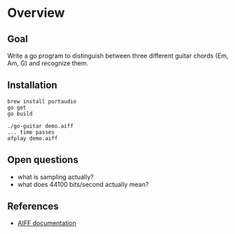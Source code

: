 # Overview

## Goal

Write a go program to distinguish between three different guitar chords (Em, Am, G) and recognize them.

## Installation

    brew install portaudio
    go get
    go build

    ./go-guitar demo.aiff
    ... time passes
    afplay demo.aiff


## Open questions

- what is sampling actually?
- what does 44100 bits/second actually mean?


## References

- [AIFF documentation](http://www-mmsp.ece.mcgill.ca/Documents/AudioFormats/AIFF/Docs/AIFF-1.3.pdf)
